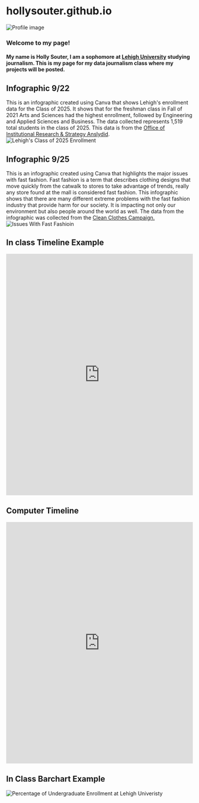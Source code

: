 # hollysouter.github.io


![Profile image](https://github.com/hollysouter/hollysouter.github.io/blob/main/IMG_3769.jpg?raw=true)

### Welcome to my page!
#### My name is Holly Souter, I am a sophomore at [Lehigh University](https://www1.lehigh.edu/) studying journalism. This is my page for my data journalism class where my projects will be posted. 


## Infographic 9/22
This is an infographic created using Canva that shows Lehigh's enrollment data for the Class of 2025. It shows that for the freshman class in Fall of 2021 Arts and Sciences had the highest enrollment, followed by Engineering and Applied Sciences and Business. The data collected represents 1,519 total students in the class of 2025. This data is from the [Office of Institutional Research & Strategy Anslydid](https://oirsa.lehigh.edu/sites/oirsa.lehigh.edu/files/LUprofile_2021.pdf). 
![Lehigh's Class of 2025 Enrollment](https://github.com/hollysouter/hollysouter.github.io/blob/main/Lehigh's%20Class%20of%202026%20Enrollment.png?raw=true) 


## Infographic 9/25 
This is an infographic created using Canva that highlights the major issues with fast fashion. Fast fashion is a term that describes clothing designs that move quickly from the catwalk to stores to take advantage of trends, really any store found at the mall is considered fast fashion. This infographic shows that there are many different extreme problems with the fast fashion industry that provide harm for our society. It is impacting not only our environment but also people around the world as well. The data from the infographic was collected from the [Clean Clothes Campaign.](https://cleanclothes.org)
![Issues With Fast Fashioin](https://github.com/hollysouter/hollysouter.github.io/blob/main/Fast%20Fashion.png?raw=true)

## In class Timeline Example 
<iframe src='https://cdn.knightlab.com/libs/timeline3/latest/embed/index.html?source=1ezct3lA-cMDtK6nHFJvNpmRrp5fn39O01L4Y2ItmFeg&font=Default&lang=en&initial_zoom=2&height=650' width='100%' height='650' webkitallowfullscreen mozallowfullscreen allowfullscreen frameborder='0'></iframe> 

## Computer Timeline 
<iframe src='https://cdn.knightlab.com/libs/timeline3/latest/embed/index.html?source=1TeSXjHfkp3oMQ3_zpFfezilEJfUOh957bYkVq_1S1sQ&font=Default&lang=en&initial_zoom=2&height=650' width='100%' height='650' webkitallowfullscreen mozallowfullscreen allowfullscreen frameborder='0'></iframe>

## In Class Barchart Example 
![Percentage of Undergraduate Enrollment at Lehigh Univeristy](https://github.com/hollysouter/hollysouter.github.io/blob/main/Percent_of_Undergraduate_Enrollment_at_Lehigh_University_Percent_of_Undergraduate_Enrollment__chartbuilder-2.png)
